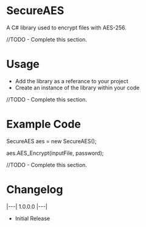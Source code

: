 # SecureAES
A C# library used to encrypt files with AES-256.


//TODO - Complete this section.

# Usage

- Add the library as a referance to your project
- Create an instance of the library within your code


//TODO - Complete this section.

# Example Code

SecureAES aes = new SecureAES();

aes.AES_Encrypt(inputFile, password);


//TODO - Complete this section.

# Changelog

|---| 1.0.0.0 |---|

- Initial Release
